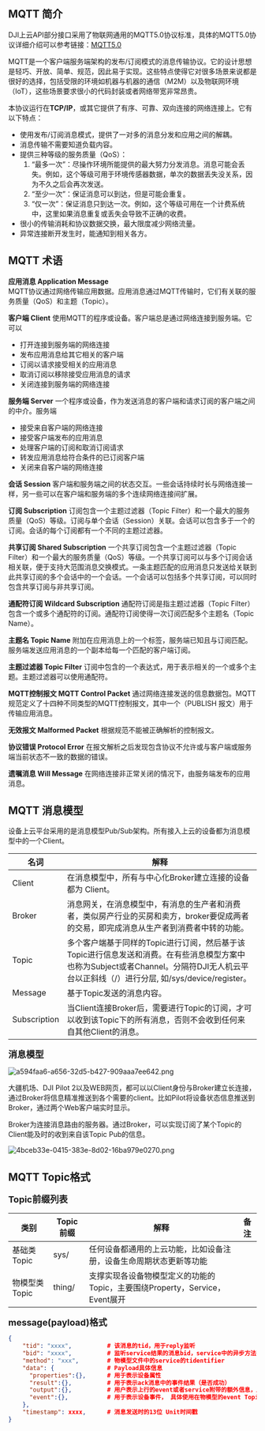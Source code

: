 ## MQTT 简介

DJI上云API部分接口采用了物联网通用的MQTT5.0协议标准，具体的MQTT5.0协议详细介绍可以参考链接：[MQTT5.0](http://mqtt.p2hp.com/mqtt-5-0)

MQTT是一个客户端服务端架构的发布/订阅模式的消息传输协议。它的设计思想是轻巧、开放、简单、规范，因此易于实现。这些特点使得它对很多场景来说都是很好的选择，包括受限的环境如机器与机器的通信（M2M）以及物联网环境（IoT），这些场景要求很小的代码封装或者网络带宽非常昂贵。

本协议运行在**TCP/IP**，或其它提供了有序、可靠、双向连接的网络连接上。它有以下特点：

- 使用发布/订阅消息模式，提供了一对多的消息分发和应用之间的解耦。
- 消息传输不需要知道负载内容。 
- 提供三种等级的服务质量（QoS）： 
  1. “最多一次”：尽操作环境所能提供的最大努力分发消息。消息可能会丢失。例如，这个等级可用于环境传感器数据，单次的数据丢失没关系，因为不久之后会再次发送。
  2. “至少一次”：保证消息可以到达，但是可能会重复。
  3. “仅一次”：保证消息只到达一次。例如，这个等级可用在一个计费系统中，这里如果消息重复或丢失会导致不正确的收费。
- 很小的传输消耗和协议数据交换，最大限度减少网络流量。
- 异常连接断开发生时，能通知到相关各方。 

## MQTT 术语

**应用消息 Application Message**  
MQTT协议通过网络传输应用数据。应用消息通过MQTT传输时，它们有关联的服务质量（QoS）和主题（Topic）。

**客户端 Client**
使用MQTT的程序或设备。客户端总是通过网络连接到服务端。它可以

- 打开连接到服务端的网络连接 
- 发布应用消息给其它相关的客户端 
- 订阅以请求接受相关的应用消息 
- 取消订阅以移除接受应用消息的请求 
- 关闭连接到服务端的网络连接

**服务端 Server**
一个程序或设备，作为发送消息的客户端和请求订阅的客户端之间的中介。服务端

- 接受来自客户端的网络连接 
- 接受客户端发布的应用消息 
- 处理客户端的订阅和取消订阅请求 
- 转发应用消息给符合条件的已订阅客户端 
- 关闭来自客户端的网络连接

**会话 Session**
客户端和服务端之间的状态交互。一些会话持续时长与网络连接一样，另一些可以在客户端和服务端的多个连续网络连接间扩展。

**订阅 Subscription**
订阅包含一个主题过滤器（Topic Filter）和一个最大的服务质量（QoS）等级。订阅与单个会话（Session）关联。会话可以包含多于一个的订阅。会话的每个订阅都有一个不同的主题过滤器。

**共享订阅 Shared Subscription**
一个共享订阅包含一个主题过滤器（Topic Filter）和一个最大的服务质量（QoS）等级。一个共享订阅可以与多个订阅会话相关联，便于支持大范围消息交换模式。一条主题匹配的应用消息只发送给关联到此共享订阅的多个会话中的一个会话。一个会话可以包括多个共享订阅，可以同时包含共享订阅与非共享订阅。

**通配符订阅 Wildcard Subscription**
通配符订阅是指主题过滤器（Topic Filter）包含一个或多个通配符的订阅。通配符订阅使得一次订阅匹配多个主题名（Topic Name）。

**主题名 Topic Name**
附加在应用消息上的一个标签，服务端已知且与订阅匹配。服务端发送应用消息的一个副本给每一个匹配的客户端订阅。

**主题过滤器 Topic Filter**
订阅中包含的一个表达式，用于表示相关的一个或多个主题。主题过滤器可以使用通配符。

**MQTT控制报文 MQTT Control Packet**
通过网络连接发送的信息数据包。MQTT 规范定义了十四种不同类型的MQTT控制报文，其中一个（PUBLISH 报文）用于传输应用消息。

**无效报文 Malformed Packet**
根据规范不能被正确解析的控制报文。

**协议错误 Protocol Error**
在报文解析之后发现包含协议不允许或与客户端或服务端当前状态不一致的数据的错误。

**遗嘱消息 Will Message**
在网络连接非正常关闭的情况下，由服务端发布的应用消息。

## MQTT 消息模型

设备上云平台采用的是消息模型Pub/Sub架构。所有接入上云的设备都为消息模型中的一个Client。

| 名词         | 解释                                                         |
| ------------ | ------------------------------------------------------------ |
| Client       | 在消息模型中，所有与中心化Broker建立连接的设备都为 Client。  |
| Broker       | 消息网关，在消息模型中，有消息的生产者和消费者，类似房产行业的买房和卖方，broker要促成两者的交易，即完成消息从生产者到消费者中转的功能。 |
| Topic        | 多个客户端基于同样的Topic进行订阅，然后基于该Topic进行信息发送和消费。在有些消息模型方案中也称为Subject或者Channel。分隔符DJI无人机云平台以正斜线（/）进行分层, 如/sys/device/register。 |
| Message      | 基于Topic发送的消息内容。                                    |
| Subscription | 当Client连接Broker后，需要进行Topic的订阅，才可以收到该Topic下的所有消息，否则不会收到任何来自其他Client的消息。 |

**<font size=4>消息模型</font>**

![a594faa6-a656-32d5-b427-909aaa7ee642.png](https://terra-1-g.djicdn.com/84f990b0bbd145e6a3930de0c55d3b2b/admin/doc/db6618b6-fea0-40d1-a6d4-cce0509ace3d.png)


大疆机场、DJI Pilot 2以及WEB网页，都可以以Client身份与Broker建立长连接，通过Broker将信息精准推送到各个需要的client。比如Pilot将设备状态信息推送到Broker，通过两个Web客户端实时显示。

Broker为连接消息路由的服务器。通过Broker，可以实现订阅了某个Topic的Client能及时的收到来自该Topic Pub的信息。


![4bceb33e-0415-383e-8d02-16ba979e0270.png](https://terra-1-g.djicdn.com/84f990b0bbd145e6a3930de0c55d3b2b/admin/doc/dd5751f7-ff14-4013-8abc-429b0362658b.png)


## MQTT Topic格式

**<font size=4>Topic前缀列表</font>**

| 类别          | Topic前缀 | 解释                                                         | 备注 |
| ------------- | --------- | ------------------------------------------------------------ | ---- |
| 基础类Topic   | sys/      | 任何设备都通用的上云功能，比如设备注册，设备生命周期状态更新等功能 |      |
| 物模型类Topic | thing/    | 支撑实现各设备物模型定义的功能的Topic，主要围绕Property，Service，Event展开 |      |

**<font size=4>message(payload)格式</font>**

```json
{ 
    "tid": "xxxx",        	# 该消息的tid，用于reply监听
    "bid": "xxxx",        	# 监听service结果的消息bid，service中的异步方法不需要监听
    "method": "xxx",      	# 物模型文件中的service的tidentifier  
    "data": {             	# Payload具体信息
      "properties":{},  	# 用于表示设备属性 
      "result":{},    		# 用于表示ack消息中的事件结果（是否成功）  
      "output":{},    		# 用户表示上行的event或者service附带的额外信息，属于extention内容 
      "event":{},   		# 用于表示设备事件， 具体使用在物模型的event Topic中
    },
    "timestamp": xxxx,    	# 消息发送时的13位 Unit时间戳
}
```
